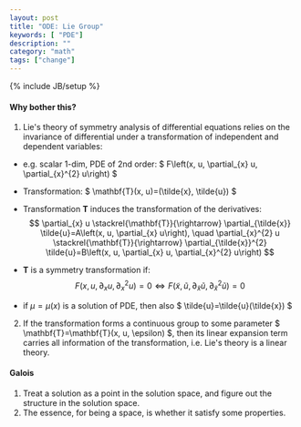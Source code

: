 ```yaml
---
layout: post
title: "ODE: Lie Group"
keywords: [ "PDE"]
description: ""
category: "math"
tags: ["change"]
---
```

{% include JB/setup %}

#### Why bother this?

1. Lie's theory of symmetry analysis of differential equations relies on the
   invariance of differential under a transformation of independent and dependent variables:
- e.g. scalar 1-dim, PDE of 2nd order: $ F\left(x, u, \partial_{x} u,
  \partial_{x}^{2} u\right) $
- Transformation: $ \mathbf{T}(x, u)=(\tilde{x}, \tilde{u}) $
- Transformation $\mathbf{T}$ induces the transformation of the derivatives:
$$
\partial_{x} u \stackrel{\mathbf{T}}{\rightarrow} \partial_{\tilde{x}} \tilde{u}=A\left(x, u, \partial_{x} u\right), \quad \partial_{x}^{2} u \stackrel{\mathbf{T}}{\rightarrow} \partial_{\tilde{x}}^{2} \tilde{u}=B\left(x, u, \partial_{x} u, \partial_{x}^{2} u\right)
$$

- $\mathbf{T}$ is a symmetry transformation if:
$$
F\left(x, u, \partial_{x} u, \partial_{x}^{2} u\right)=0 \Leftrightarrow F\left(\tilde{x}, \tilde{u}, \partial_{\tilde{x}} \tilde{u}, \partial_{\tilde{x}}^{2} \tilde{u}\right)=0
$$

- if $\mu = \mu(x)$ is a solution of PDE, then also $
  \tilde{u}=\tilde{u}(\tilde{x}) $


2. If the transformation forms a continuous group to some parameter $
\mathbf{T}=\mathbf{T}(x, u, \epsilon) $, then its linear expansion term carries
all information of the transformation, i.e. Lie's theory is a linear theory.



#### Galois
1. Treat a solution as a point in the solution space, and figure out the structure in the solution space.
2. The essence, for being a space, is whether it satisfy some properties.

